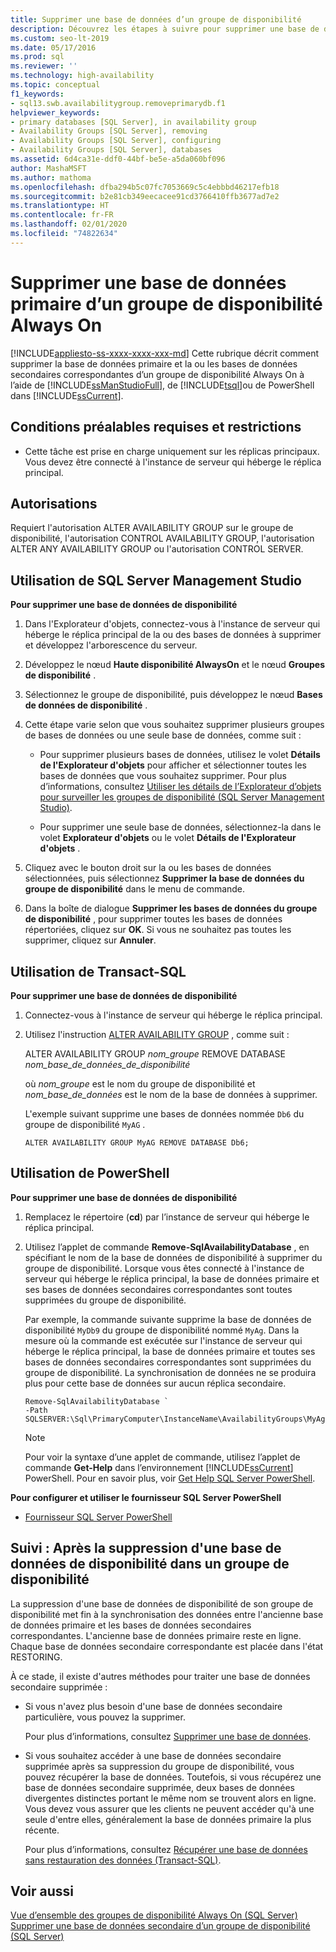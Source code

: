 ```yaml
---
title: Supprimer une base de données d’un groupe de disponibilité
description: Découvrez les étapes à suivre pour supprimer une base de données primaire d’un groupe de disponibilité Always On à l’aide de Transact-SQL (T-SQL), PowerShell ou SQL Server Management Studio.
ms.custom: seo-lt-2019
ms.date: 05/17/2016
ms.prod: sql
ms.reviewer: ''
ms.technology: high-availability
ms.topic: conceptual
f1_keywords:
- sql13.swb.availabilitygroup.removeprimarydb.f1
helpviewer_keywords:
- primary databases [SQL Server], in availability group
- Availability Groups [SQL Server], removing
- Availability Groups [SQL Server], configuring
- Availability Groups [SQL Server], databases
ms.assetid: 6d4ca31e-ddf0-44bf-be5e-a5da060bf096
author: MashaMSFT
ms.author: mathoma
ms.openlocfilehash: dfba294b5c07fc7053669c5c4ebbbd46217efb18
ms.sourcegitcommit: b2e81cb349eecacee91cd3766410ffb3677ad7e2
ms.translationtype: HT
ms.contentlocale: fr-FR
ms.lasthandoff: 02/01/2020
ms.locfileid: "74822634"
---
```

# <a name="remove-a-primary-database-from-an-always-on-availability-group"></a>Supprimer une base de données primaire d’un groupe de disponibilité Always On
[!INCLUDE[appliesto-ss-xxxx-xxxx-xxx-md](../../../includes/appliesto-ss-xxxx-xxxx-xxx-md.md)]
  Cette rubrique décrit comment supprimer la base de données primaire et la ou les bases de données secondaires correspondantes d’un groupe de disponibilité Always On à l’aide de [!INCLUDE[ssManStudioFull](../../../includes/ssmanstudiofull-md.md)], de [!INCLUDE[tsql](../../../includes/tsql-md.md)]ou de PowerShell dans [!INCLUDE[ssCurrent](../../../includes/sscurrent-md.md)].  
  
##  <a name="Prerequisites"></a> Conditions préalables requises et restrictions  
  
-   Cette tâche est prise en charge uniquement sur les réplicas principaux. Vous devez être connecté à l'instance de serveur qui héberge le réplica principal.  
  
 
##  <a name="Permissions"></a> Autorisations  
 Requiert l'autorisation ALTER AVAILABILITY GROUP sur le groupe de disponibilité, l'autorisation CONTROL AVAILABILITY GROUP, l'autorisation ALTER ANY AVAILABILITY GROUP ou l'autorisation CONTROL SERVER.  
  
##  <a name="SSMSProcedure"></a> Utilisation de SQL Server Management Studio  
 **Pour supprimer une base de données de disponibilité**  
  
1.  Dans l'Explorateur d'objets, connectez-vous à l'instance de serveur qui héberge le réplica principal de la ou des bases de données à supprimer et développez l'arborescence du serveur.  
  
2.  Développez le nœud **Haute disponibilité AlwaysOn** et le nœud **Groupes de disponibilité** .  
  
3.  Sélectionnez le groupe de disponibilité, puis développez le nœud **Bases de données de disponibilité** .  
  
4.  Cette étape varie selon que vous souhaitez supprimer plusieurs groupes de bases de données ou une seule base de données, comme suit :  
  
    -   Pour supprimer plusieurs bases de données, utilisez le volet **Détails de l'Explorateur d'objets** pour afficher et sélectionner toutes les bases de données que vous souhaitez supprimer. Pour plus d’informations, consultez [Utiliser les détails de l’Explorateur d’objets pour surveiller les groupes de disponibilité &#40;SQL Server Management Studio&#41;](../../../database-engine/availability-groups/windows/use-object-explorer-details-to-monitor-availability-groups.md).  
  
    -   Pour supprimer une seule base de données, sélectionnez-la dans le volet **Explorateur d'objets** ou le volet **Détails de l'Explorateur d'objets** .  
  
5.  Cliquez avec le bouton droit sur la ou les bases de données sélectionnées, puis sélectionnez **Supprimer la base de données du groupe de disponibilité** dans le menu de commande.  
  
6.  Dans la boîte de dialogue **Supprimer les bases de données du groupe de disponibilité** , pour supprimer toutes les bases de données répertoriées, cliquez sur **OK**. Si vous ne souhaitez pas toutes les supprimer, cliquez sur **Annuler**.  
  
##  <a name="TsqlProcedure"></a> Utilisation de Transact-SQL  
 **Pour supprimer une base de données de disponibilité**  
  
1.  Connectez-vous à l'instance de serveur qui héberge le réplica principal.  
  
2.  Utilisez l'instruction [ALTER AVAILABILITY GROUP](../../../t-sql/statements/alter-availability-group-transact-sql.md) , comme suit :  
  
     ALTER AVAILABILITY GROUP *nom_groupe* REMOVE DATABASE *nom_base_de_données_de_disponibilité*  
  
     où *nom_groupe* est le nom du groupe de disponibilité et *nom_base_de_données* est le nom de la base de données à supprimer.  
  
     L'exemple suivant supprime une bases de données nommée `Db6` du groupe de disponibilité `MyAG` .  
  
    ```  
    ALTER AVAILABILITY GROUP MyAG REMOVE DATABASE Db6;  
    ```  
  
##  <a name="PowerShellProcedure"></a> Utilisation de PowerShell  
 **Pour supprimer une base de données de disponibilité**  
  
1.  Remplacez le répertoire (**cd**) par l’instance de serveur qui héberge le réplica principal.  
  
2.  Utilisez l’applet de commande **Remove-SqlAvailabilityDatabase** , en spécifiant le nom de la base de données de disponibilité à supprimer du groupe de disponibilité. Lorsque vous êtes connecté à l'instance de serveur qui héberge le réplica principal, la base de données primaire et ses bases de données secondaires correspondantes sont toutes supprimées du groupe de disponibilité.  
  
     Par exemple, la commande suivante supprime la base de données de disponibilité `MyDb9` du groupe de disponibilité nommé `MyAg`. Dans la mesure où la commande est exécutée sur l'instance de serveur qui héberge le réplica principal, la base de données primaire et toutes ses bases de données secondaires correspondantes sont supprimées du groupe de disponibilité. La synchronisation de données ne se produira plus pour cette base de données sur aucun réplica secondaire.  
  
    ```  
    Remove-SqlAvailabilityDatabase `   
    -Path SQLSERVER:\Sql\PrimaryComputer\InstanceName\AvailabilityGroups\MyAg\AvailabilityDatabases\MyDb9
    ```  
  
    > [!NOTE]  
    >  Pour voir la syntaxe d’une applet de commande, utilisez l’applet de commande **Get-Help** dans l’environnement [!INCLUDE[ssCurrent](../../../includes/sscurrent-md.md)] PowerShell. Pour en savoir plus, voir [Get Help SQL Server PowerShell](../../../relational-databases/scripting/get-help-sql-server-powershell.md).  
  
 **Pour configurer et utiliser le fournisseur SQL Server PowerShell**  
  
-   [Fournisseur SQL Server PowerShell](../../../relational-databases/scripting/sql-server-powershell-provider.md)  
  
##  <a name="FollowUp"></a> Suivi : Après la suppression d'une base de données de disponibilité dans un groupe de disponibilité  
 La suppression d'une base de données de disponibilité de son groupe de disponibilité met fin à la synchronisation des données entre l'ancienne base de données primaire et les bases de données secondaires correspondantes. L'ancienne base de données primaire reste en ligne. Chaque base de données secondaire correspondante est placée dans l'état RESTORING.  
  
 À ce stade, il existe d'autres méthodes pour traiter une base de données secondaire supprimée :  
  
-   Si vous n'avez plus besoin d'une base de données secondaire particulière, vous pouvez la supprimer.  
  
     Pour plus d’informations, consultez [Supprimer une base de données](../../../relational-databases/databases/delete-a-database.md).  
  
-   Si vous souhaitez accéder à une base de données secondaire supprimée après sa suppression du groupe de disponibilité, vous pouvez récupérer la base de données. Toutefois, si vous récupérez une base de données secondaire supprimée, deux bases de données divergentes distinctes portant le même nom se trouvent alors en ligne. Vous devez vous assurer que les clients ne peuvent accéder qu'à une seule d'entre elles, généralement la base de données primaire la plus récente.  
  
     Pour plus d’informations, consultez [Récupérer une base de données sans restauration des données &#40;Transact-SQL&#41;](../../../relational-databases/backup-restore/recover-a-database-without-restoring-data-transact-sql.md).  
  
## <a name="see-also"></a>Voir aussi  
 [Vue d’ensemble des groupes de disponibilité Always On &#40;SQL Server&#41;](../../../database-engine/availability-groups/windows/overview-of-always-on-availability-groups-sql-server.md)   
 [Supprimer une base de données secondaire d’un groupe de disponibilité &#40;SQL Server&#41;](../../../database-engine/availability-groups/windows/remove-a-secondary-database-from-an-availability-group-sql-server.md)  
  
  
